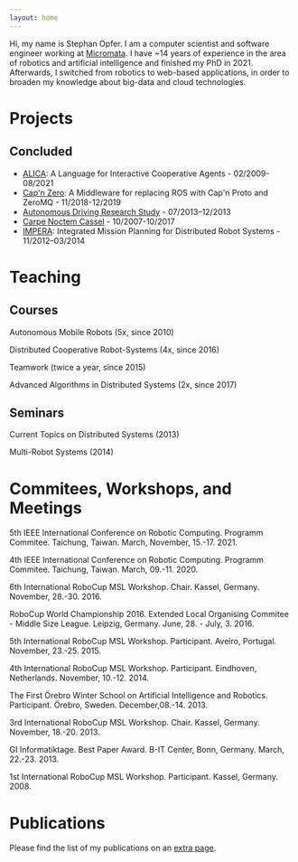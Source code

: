 ```yaml
---
layout: home
---
```


Hi, my name is Stephan Opfer. I am a computer scientist and software engineer working at [Micromata](https://www.micromata.de). I have ~14 years of experience in the area of robotics and artificial intelligence and finished my PhD in 2021. Afterwards, I switched from robotics to web-based applications, in order to broaden my knowledge about big-data and cloud technologies.

# Projects

## Concluded

+ [ALICA](https://github.com/rapyuta-robotics/alica/): A Language for Interactive Cooperative Agents - 02/2009-08/2021
+ [Cap'n Zero](https://github.com/dasys-lab/capnzero): A Middleware for replacing ROS with Cap'n Proto and ZeroMQ - 11/2018-12/2019
+ [Autonomous Driving Research Study](http://forschung.uni-kassel.de/converis/portal/Project/5504009) - 07/2013–12/2013
+ [Carpe Noctem Cassel](https://forschung.uni-kassel.de/converis/portal/Project/5772893?auxfun=&lang=en_GB) - 10/2007-10/2017
+ [IMPERA](https://forschung.uni-kassel.de/converis/portal/Project/5615960?auxfun=&lang=en_GB): Integrated Mission Planning for Distributed Robot Systems - 11/2012–03/2014

# Teaching

## Courses

Autonomous Mobile Robots (5x, since 2010)

Distributed Cooperative Robot-Systems (4x, since 2016)

Teamwork (twice a year, since 2015)

Advanced Algorithms in Distributed Systems (2x, since 2017)

## Seminars

Current Topics on Distributed Systems (2013)

Multi-Robot Systems (2014)

# Commitees, Workshops, and Meetings

5th IEEE International Conference on Robotic Computing. Programm Commitee. Taichung, Taiwan. March, November, 15.-17. 2021.

4th IEEE International Conference on Robotic Computing. Programm Commitee. Taichung, Taiwan. March, 09.-11. 2020.

6th International RoboCup MSL Workshop. Chair. Kassel, Germany. November, 28.-30. 2016.

RoboCup World Championship 2016. Extended Local Organising Commitee - Middle Size League. Leipzig, Germany. June, 28. - July, 3. 2016.

5th International RoboCup MSL Workshop. Participant. Aveiro, Portugal. November, 23.-25. 2015.

4th International RoboCup MSL Workshop. Participant. Eindhoven, Netherlands. November, 10.-12. 2014.

The First Örebro Winter School on Artificial Intelligence and Robotics. Participant. Örebro, Sweden. December,08.-14. 2013.

3rd International RoboCup MSL Workshop. Chair. Kassel, Germany. November, 18.-20. 2013.

GI Informatiktage. Best Paper Award. B-IT Center, Bonn, Germany. March, 22.-23. 2013.

1st International RoboCup MSL Workshop. Participant. Kassel, Germany. 2008.

# Publications

Please find the list of my publications on an [extra page](publications.md).
